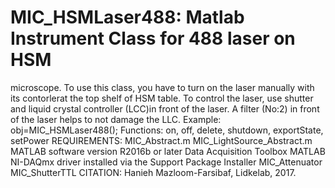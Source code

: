 # MIC_HSMLaser488: Matlab Instrument Class for 488 laser on HSM
microscope.
To use this class, you have to turn on the laser manually with its
contorlerat the top shelf of HSM table.
To control the laser, use shutter and liquid crystal controller
(LCC)in front of the laser. A filter (No:2) in front of the laser
helps to not damage the LLC.
Example: obj=MIC_HSMLaser488();
Functions: on, off, delete, shutdown, exportState, setPower
REQUIREMENTS:
MIC_Abstract.m
MIC_LightSource_Abstract.m
MATLAB software version R2016b or later
Data Acquisition Toolbox
MATLAB NI-DAQmx driver installed via the Support Package Installer
MIC_Attenuator
MIC_ShutterTTL
CITATION: Hanieh Mazloom-Farsibaf, Lidkelab, 2017.
